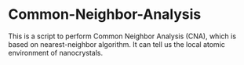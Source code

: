 # Common-Neighbor-Analysis
This is a script to perform Common Neighbor Analysis (CNA), which is based on nearest-neighbor algorithm. It can tell us the local atomic environment of nanocrystals.
